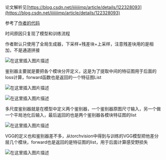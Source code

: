 论文解析见[https://blog.csdn.net/iiiiiiimp/article/details/122328093](https://blog.csdn.net/iiiiiiimp/article/details/122328093)

参考了[作者的代码](https://github.com/NVIDIA/pix2pixHD)

时间原因只复现了模型和训练流程

作者默认只使用了全局生成器，下采样+残差块+上采样，注意残差块用的是相加，不是通道拼接

![在这里插入图片描述](https://img-blog.csdnimg.cn/888a4b34d55f4b91ae37420460b33f1a.png?x-oss-process=image/watermark,type_d3F5LXplbmhlaQ,shadow_50,text_Q1NETiBAaWlpaWlpaW1w,size_20,color_FFFFFF,t_70,g_se,x_16)

鉴别器主要就是要把各个模块分开定义，这是为了提取中间的特征图用于后面的loss计算，forward函数也是返回的一个特征图List

![在这里插入图片描述](https://img-blog.csdnimg.cn/d04badfd2f834ab1b00bc30230b4797b.png?x-oss-process=image/watermark,type_d3F5LXplbmhlaQ,shadow_50,text_Q1NETiBAaWlpaWlpaW1w,size_20,color_FFFFFF,t_70,g_se,x_16)

![在这里插入图片描述](https://img-blog.csdnimg.cn/ac1b8f6f5beb492da20c3aa7179c65d4.png?x-oss-process=image/watermark,type_d3F5LXplbmhlaQ,shadow_50,text_Q1NETiBAaWlpaWlpaW1w,size_13,color_FFFFFF,t_70,g_se,x_16)

多尺度鉴别器就是在模型中定义两个鉴别器，一个鉴别器原图尺寸输入，另一个做一个平局池化后输入，最后返回的也是两个鉴别器各模块特征图的list

![在这里插入图片描述](https://img-blog.csdnimg.cn/468b6f1282454abb9d76ebaa01cb8bac.png?x-oss-process=image/watermark,type_d3F5LXplbmhlaQ,shadow_50,text_Q1NETiBAaWlpaWlpaW1w,size_16,color_FFFFFF,t_70,g_se,x_16)

VGG的定义也和鉴别器差不多，从torchvision中得到与训练的VGG模型把他差分层几个模块，forward也是返回的是特征图的list，用于后面计算感受野损失

![在这里插入图片描述](https://img-blog.csdnimg.cn/bbb26595e60e4f6b93b6cab988f2d118.png?x-oss-process=image/watermark,type_d3F5LXplbmhlaQ,shadow_50,text_Q1NETiBAaWlpaWlpaW1w,size_20,color_FFFFFF,t_70,g_se,x_16)
